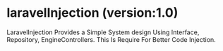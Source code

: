 # laravelInjection (version:1.0)
LaravelInjection Provides a Simple System design Using Interface, Repository, EngineControllers. This Is Require For Better Code Injection. 

